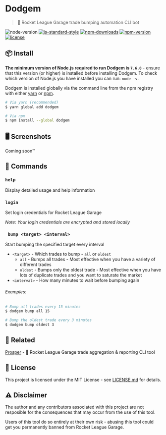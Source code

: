 # Dodgem

> 🎪 Rocket League Garage trade bumping automation CLI bot

![node-version](https://img.shields.io/node/v/dodgem.svg) [![js-standard-style](https://img.shields.io/badge/code%20style-standard-brightgreen.svg)](https://github.com/feross/standard) [![npm-downloads](https://img.shields.io/npm/dt/dodgem.svg)](https://www.npmjs.com/package/dodgem) [![npm-version](https://img.shields.io/npm/v/dodgem.svg)](https://www.npmjs.com/package/dodgem) [![license](https://img.shields.io/github/license/jamiestraw/dodgem.svg)](LICENSE.md)

## 📦 Install

**The minimum version of Node.js required to run Dodgem is `7.6.0`** - ensure that this version (or higher) is installed before installing Dodgem. To check which version of Node.js you have installed you can run: `node -v`.

Dodgem is installed globally via the command line from the npm registry with either [yarn](https://github.com/yarnpkg/yarn) or [npm](https://github.com/npm/npm).

```sh
# Via yarn (recommended)
$ yarn global add dodgem

# Via npm
$ npm install --global dodgem
```

## 🖥 Screenshots

Coming soon™

## 🚀 Commands

### `help`

Display detailed usage and help information

### `login`

Set login credentials for Rocket League Garage

*Note: Your login credentials are encrypted and stored locally*

### ` bump <target> <interval>`

Start bumping the specified target every interval

- `<target>` - Which trades to bump - `all` or `oldest`
    - `all` - Bumps all trades - Most effective when you have a variety of different trades
    - `oldest` - Bumps only the oldest trade - Most effective when you have lots of duplicate trades and you want to saturate the market
- `<interval>` - How many minutes to wait before bumping again

###### Examples:

```sh
# Bump all trades every 15 minutes
$ dodgem bump all 15

# Bump the oldest trade every 3 minutes
$ dodgem bump oldest 3
```

## 🔗 Related

[Prosper](https://github.com/jamiestraw/prosper) - 💎 Rocket League Garage trade aggregation & reporting CLI tool

## 📄 License

This project is licensed under the MIT License - see [LICENSE.md](LICENSE.md) for details.

## ⚠️ Disclaimer

The author and any contributors associated with this project are not resposible for the consequences that may occur from the use of this tool.

Users of this tool do so entirely at their own risk - abusing this tool could get you permanently banned from Rocket League Garage.
